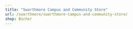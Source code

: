 ```yaml
---
title: "Swarthmore Campus and Community Store"
url: /swarthmore/swarthmore-campus-and-community-store/
shop: Bücher
---
```

